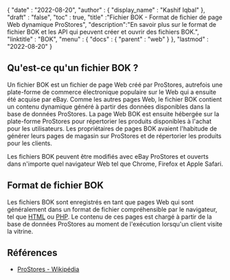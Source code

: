 {
  "date" : "2022-08-20",
  "author" : {
    "display_name" : "Kashif Iqbal"
},
  "draft" : "false",
  "toc" : true,
  "title" :"Fichier BOK - Format de fichier de page Web dynamique ProStores",
  "description":"En savoir plus sur le format de fichier BOK et les API qui peuvent créer et ouvrir des fichiers BOK.",
  "linktitle" : "BOK",
  "menu" : {
    "docs" : {
      "parent" : "web"
}
},
  "lastmod" : "2022-08-20"
}

## Qu'est-ce qu'un fichier BOK ?

Un fichier BOK est un fichier de page Web créé par ProStores, autrefois une plate-forme de commerce électronique populaire sur le Web qui a ensuite été acquise par eBay. Comme les autres pages Web, le fichier BOK contient un contenu dynamique généré à partir des données disponibles dans la base de données ProStores. La page Web BOK est ensuite hébergée sur la plate-forme ProStores pour répertorier les produits disponibles à l'achat pour les utilisateurs. Les propriétaires de pages BOK avaient l'habitude de générer leurs pages de magasin sur ProStores et de répertorier les produits pour les clients.

Les fichiers BOK peuvent être modifiés avec eBay ProStores et ouverts dans n'importe quel navigateur Web tel que Chrome, Firefox et Apple Safari.

## Format de fichier BOK

Les fichiers BOK sont enregistrés en tant que pages Web qui sont généralement dans un format de fichier compréhensible par le navigateur, tel que [HTML](/fr/web/html/) ou [PHP](/fr/programming/php/). Le contenu de ces pages est chargé à partir de la base de données ProStores au moment de l'exécution lorsqu'un client visite la vitrine.

## Références

* [ProStores - Wikipédia](https://en.wikipedia.org/wiki/ProStores)

